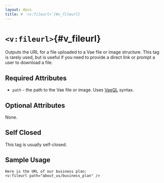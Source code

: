 ```yaml
---
layout: docs
title: # `<v:fileurl>`{#v_fileurl}
---
```


# `<v:fileurl>`{#v_fileurl}

Outputs the URL for a file uploaded to a Vae file or image structure.
This tag is rarely used, but is useful if you need to provide a direct
link or prompt a user to download a file.

## Required Attributes

-   `path` - the path to the Vae file or image. Uses
    [VaeQL](#vaeql) syntax.

## Optional Attributes

None.

## Self Closed

This tag is usually self-closed.

## Sample Usage

    Here is the URL of our business plan: 
    <v:fileurl path="about_us/business_plan" />

